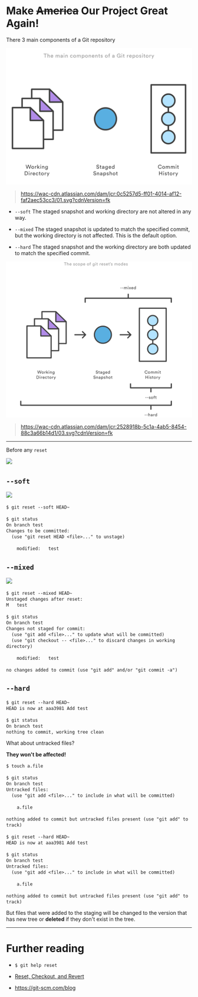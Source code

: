 # Make ~~America~~ Our Project Great Again!

There 3 main components of a Git repository

![](/assets/main-components.png)
> https://wac-cdn.atlassian.com/dam/jcr:0c5257d5-ff01-4014-af12-faf2aec53cc3/01.svg?cdnVersion=fk

* `--soft`
The staged snapshot and working directory are not altered in any way.

* `--mixed`
The staged snapshot is updated to match the specified commit, but the working directory is not affected. This is the default option.

* `--hard`
The staged snapshot and the working directory are both updated to match the specified commit.

![](/assets/reset.png)
> https://wac-cdn.atlassian.com/dam/jcr:2528918b-5c1a-4ab5-8454-88c3a66b14d1/03.svg?cdnVersion=fk

---

Before any `reset`

![](https://git-scm.com/images/reset/ex7.png)

## `--soft`

![](https://git-scm.com/images/reset/reset-soft.png)

```
$ git reset --soft HEAD~

$ git status
On branch test
Changes to be committed:
  (use "git reset HEAD <file>..." to unstage)

	modified:   test
```

## `--mixed`

![](https://git-scm.com/images/reset/reset-mixed.png)

```
$ git reset --mixed HEAD~
Unstaged changes after reset:
M	test

$ git status
On branch test
Changes not staged for commit:
  (use "git add <file>..." to update what will be committed)
  (use "git checkout -- <file>..." to discard changes in working directory)

	modified:   test

no changes added to commit (use "git add" and/or "git commit -a")
```

## `--hard`

```
$ git reset --hard HEAD~
HEAD is now at aaa3981 Add test

$ git status
On branch test
nothing to commit, working tree clean
```

What about untracked files?

**They won't be affected!**

```
$ touch a.file

$ git status
On branch test
Untracked files:
  (use "git add <file>..." to include in what will be committed)

	a.file

nothing added to commit but untracked files present (use "git add" to track)

$ git reset --hard HEAD~
HEAD is now at aaa3981 Add test

$ git status
On branch test
Untracked files:
  (use "git add <file>..." to include in what will be committed)

	a.file

nothing added to commit but untracked files present (use "git add" to track)
```

But files that were added to the staging will be changed to the version that has new tree or **deleted** if they don't exist in the tree.

---

# Further reading


- `$ git help reset`

- [Reset, Checkout, and Revert](https://www.atlassian.com/git/tutorials/resetting-checking-out-and-reverting)

- https://git-scm.com/blog

